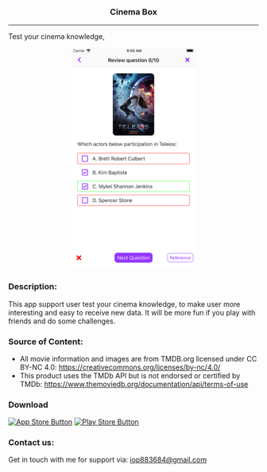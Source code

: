 <p align="center">
<h3 align="center"> Cinema Box</h3>
</p>

---

Test your cinema knowledge, 

<p align="center">
<img src="demo.png" width="250" height="445">
</p>

### Description:
This app support user test your cinema knowledge, to make user more interesting and easy to receive new data.
It will be more fun if you play with friends and do some challenges.



### Source of Content:
- All movie information and images are from TMDB.org licensed under CC BY-NC 4.0:
https://creativecommons.org/licenses/by-nc/4.0/
- This product uses the TMDb API but is not endorsed or certified by TMDb:
https://www.themoviedb.org/documentation/api/terms-of-use

### Download
[![App Store Button](http://imgur.com/y8PTxr9.png "App Store Button")]()
[![Play Store Button](http://imgur.com/utWa1co.png "Play Store Button")]()

### Contact us:

Get in touch with me for support via: iop883684@gmail.com


